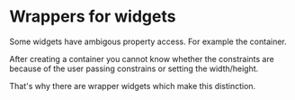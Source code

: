 
# Wrappers for widgets

Some widgets have ambigous property access. For example the container.

After creating a container you cannot know whether the constraints are 
because of the user passing constrains or setting the width/height.

That's why there are wrapper widgets which make this distinction.